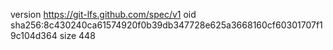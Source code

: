 version https://git-lfs.github.com/spec/v1
oid sha256:8c430240ca61574920f0b39db347728e625a3668160cf60301707f19c104d364
size 448
